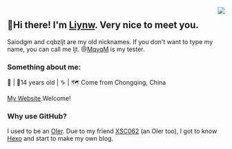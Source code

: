 <img align='right' src='https://pic.rmb.bdstatic.com/bjh/acf77f1b886ef192ebbab7ad2d056e16.jpeg'>

## 🎉Hi there! I'm [Liynw](https://github.com/Liynw). Very nice to meet you.

Saiodgm and cqbzljt are my old nicknames. If you don't want to type my name, you can call me ljt. @[MqvqM](https://github.com/MqvqM) is my tester.

### Something about me:

👩 | 🍰14 years old | ♑ | :world_map: Come from Chongqing, China

[My Website](https://www.liynw.top/).Welcome!

### Why use GitHub?

I used to be an [OIer](https://oier.baoshuo.dev/). Due to my friend [XSC062](https://xsc062.gitee.io) (an OIer too), I got to know [Hexo](https://hexo.io) and start to make my own blog.
